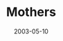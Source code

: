 ---
layout: music 
title: "Mothers"
series: "Supermodels"
date: 2003-05-10 
description: "No, we're not doing our own web-cast fashion show. These are the real life models God uses to help shape us. Join us as we take a closer look at how we learn from and honor our own real life supermodels."
audio: "http://www.crossroads.net/audio/2003%20-%20May%20-%20Supermodels/Supermodels_05-11-03_Mothers.mp3"
audio-duration: "39:52"
src: "http://www.crossroads.net/players/media/mediumHz/bigscreen.supermodels.jpg"
---